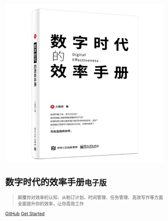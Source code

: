 ![logo](assets/cover.jpg ':size=20%')


# 数字时代的效率手册<small>电子版</small>

> 颠覆你对效率的认知、从制订计划、时间管理、任务管理、高效写作等方面全面提升你的效率，让你高效工作


[GitHub](https://github.com/jimersylee/efficiency-handbook-in-the-digital-age)
[Get Started](#大家好)